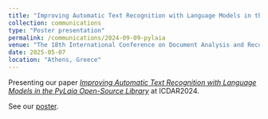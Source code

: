 ```yaml
---
title: "Improving Automatic Text Recognition with Language Models in the PyLaia Open-Source Library"
collection: communications
type: "Poster presentation"
permalink: /communications/2024-09-09-pylaia
venue: "The 18th International Conference on Document Analysis and Recognition"
date: 2025-05-07
location: "Athens, Greece"
---
```


Presenting our paper [*Improving Automatic Text Recognition with Language Models in the PyLaia Open-Source Library*](/publication/2024-09-09-icdar.md) at ICDAR2024.

See our [poster](https://storage.teklia.com/teklia-public-website/documents/Poster_ICDAR2024___DAN_LM.pdf).
